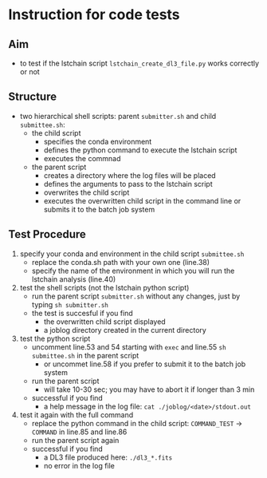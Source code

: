 # Instruction for code tests

## Aim
- to test if the lstchain script `lstchain_create_dl3_file.py` works correctly or not

## Structure
- two hierarchical shell scripts: parent `submitter.sh` and child `submittee.sh`:
	- the child script 
		- specifies the conda environment
		- defines the python command to execute the lstchain script
		- executes the commnad
	- the parent script 
	  	- creates a directory where the log files will be placed 
		- defines the arguments to pass to the lstchain script
		- overwrites the child script
		- executes the overwritten child script in the command line or submits it to the batch job system
 
## Test Procedure
1. specify your conda and environment in the child script `submittee.sh`
	- replace the conda.sh path with your own one (line.38)
	- specify the name of the environment in which you will run the lstchain analysis (line.40)
2. test the shell scripts (not the lstchain python script)
	- run the parent script `submitter.sh` without any changes, just by typing `sh submitter.sh`
	- the test is succesful if you find
		- the overwritten child script displayed
		- a joblog directory created in the current directory
3. test the python script
	- uncomment line.53 and 54 starting with `exec` and line.55 `sh submittee.sh` in the parent script
		- or uncommet line.58 if you prefer to submit it to the batch job system 
	- run the parent script
		- will take 10-30 sec; you may have to abort it if longer than 3 min
	- successful if you find
		- a help message in the log file: `cat ./joblog/<date>/stdout.out`
5. test it again with the full command
	- replace the python command in the child script: `COMMAND_TEST` &rarr; `COMMAND` in line.85 and line.86
	- run the parent script again
	- successful if you find
		- a DL3 file produced here: `./dl3_*.fits`
		- no error in the log file
